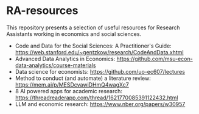 # RA-resources
This repository presents a selection of useful resources for Research Assistants working in economics and social sciences. 

- Code and Data for the Social Sciences: A Practitioner's Guide: https://web.stanford.edu/~gentzkow/research/CodeAndData.xhtml
- Advanced Data Analytics in Economics: https://github.com/msu-econ-data-analytics/course-materials
- Data science for economists: https://github.com/uo-ec607/lectures
- Method to conduct (and automate) a literature review: https://mem.ai/p/MESDcvawiDHmQ4wagXc7
- 8 AI powered apps for academic research: https://threadreaderapp.com/thread/1621770085391122432.html
- LLM and economic research: https://www.nber.org/papers/w30957
